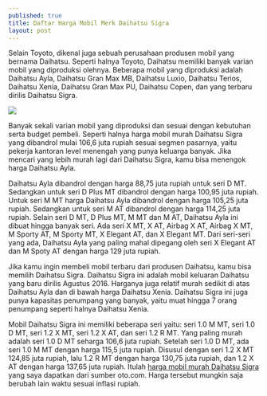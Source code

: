 ```yaml
---
published: true
title: Daftar Harga Mobil Merk Daihatsu Sigra
layout: post
---
```

Selain Toyoto, dikenal juga sebuah perusahaan produsen mobil yang bernama Daihatsu. Seperti halnya Toyoto, Daihatsu memiliki banyak varian mobil yang diproduksi olehnya. Beberapa mobil yang diproduksi adalah Daihatsu Ayla, Daihatsu Gran Max MB, Daihatsu Luxio, Daihatsu Terios, Daihatsu Xenia, Daihatsu Gran Max PU, Daihatsu Copen, dan yang terbaru dirilis Daihatsu Sigra.

<img src="https://1.bp.blogspot.com/-Jnf01-M6DG4/V6BHo4Agu1I/AAAAAAAAHvc/TjYmgFo8HFALy9VaUoxHY0LVvZRF5NMtQCLcB/s1600/sigra_20160802001.jpg">

Banyak sekali varian mobil yang diproduksi dan sesuai dengan kebutuhan serta budget pembeli. Seperti halnya harga mobil murah Daihatsu Sigra yang dibandrol mulai 106,6 juta rupiah sesuai segmen pasarnya, yaitu pekerja kantoran level menengah yang punya keluarga banyak. Jika mencari yang lebih murah lagi dari Daihatsu Sigra, kamu bisa menengok harga Daihatsu Ayla.

Daihatsu Ayla dibandrol dengan harga 88,75 juta rupiah untuk seri D MT. Sedangkan untuk seri D Plus MT dibandrol dengan harga 100,95 juta rupiah. Untuk seri M MT harga Daihatsu Ayla dibandrol dengan harga 105,25 juta rupiah. Sedangkan untuk seri M AT dibandrol dengan harga 114,25 juta rupiah. Selain seri D MT, D Plus MT, M MT dan M AT, Daihatsu Ayla ini dibuat hingga banyak seri. Ada seri X MT, X AT, Airbag X AT, Airbag X MT, M Sporty AT, M Sporty MT, X Elegant AT, dan X Elegant MT. Dari seri-seri yang ada, Daihatsu Ayla yang paling mahal dipegang oleh seri X Elegant AT dan M Spoty AT dengan harga 129 juta rupiah.

Jika kamu ingin membeli mobil terbaru dari produsen Daihatsu, kamu bisa memilih Daihatsu Sigra. Daihatsu Sigra ini adalah mobil keluaran Daihatsu yang baru dirilis Agustus 2016. Harganya juga relatif murah sedikit di atas Daihatsu Ayla dan di bawah harga Daihatsu Xenia. Daihatsu Sigra ini juga punya kapasitas penumpang yang banyak, yaitu muat hingga 7 orang penumpang seperti halnya Daihatsu Xenia.

Mobil Daihatsu Sigra ini memiliki beberapa seri yaitu: seri 1.0 M MT, seri 1.0 D MT, seri 1.2 X MT, seri 1.2 X AT, dan seri 1.2 R MT. Yang paling murah adalah seri 1.0 D MT seharga 106,6 juta rupiah. Setelah seri 1.0 D MT, ada seri 1.0 M MT dengan harga 115,5 juta rupiah. Disusul dengan seri 1.2 X MT 124,85 juta rupiah, lalu 1.2 R MT dengan harga 130,75 juta rupiah, dan 1.2 X AT dengan harga 137,65 juta rupiah. Itulah <a href="http://daihatsu.co.id/product/sigra">harga mobil murah Daihatsu Sigra</a> yang saya dapatkan dari sumber oto.com. Harga tersebut mungkin saja berubah lain waktu sesuai inflasi rupiah.